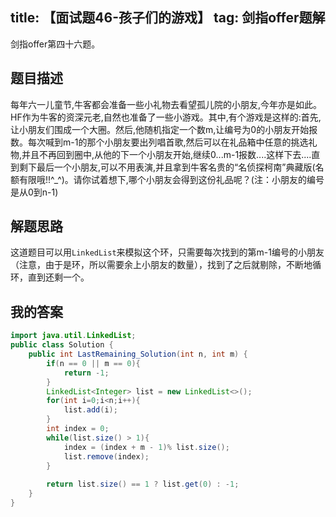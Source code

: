 title: 【面试题46-孩子们的游戏】
tag: 剑指offer题解
---
剑指offer第四十六题。
<!-- more -->

## 题目描述

每年六一儿童节,牛客都会准备一些小礼物去看望孤儿院的小朋友,今年亦是如此。HF作为牛客的资深元老,自然也准备了一些小游戏。其中,有个游戏是这样的:首先,让小朋友们围成一个大圈。然后,他随机指定一个数m,让编号为0的小朋友开始报数。每次喊到m-1的那个小朋友要出列唱首歌,然后可以在礼品箱中任意的挑选礼物,并且不再回到圈中,从他的下一个小朋友开始,继续0...m-1报数....这样下去....直到剩下最后一个小朋友,可以不用表演,并且拿到牛客名贵的“名侦探柯南”典藏版(名额有限哦!!^_^)。请你试着想下,哪个小朋友会得到这份礼品呢？(注：小朋友的编号是从0到n-1)


## 解题思路

这道题目可以用`LinkedList`来模拟这个环，只需要每次找到的第m-1编号的小朋友（注意，由于是环，所以需要余上小朋友的数量），找到了之后就剔除，不断地循环，直到还剩一个。

## 我的答案


```java
import java.util.LinkedList;
public class Solution {
    public int LastRemaining_Solution(int n, int m) {
        if(n == 0 || m == 0){
            return -1;
        }
        LinkedList<Integer> list = new LinkedList<>();
        for(int i=0;i<n;i++){
            list.add(i);
        }
        int index = 0;
        while(list.size() > 1){
            index = (index + m - 1)% list.size();
            list.remove(index);
        }
        
        return list.size() == 1 ? list.get(0) : -1;
    }
}
```
